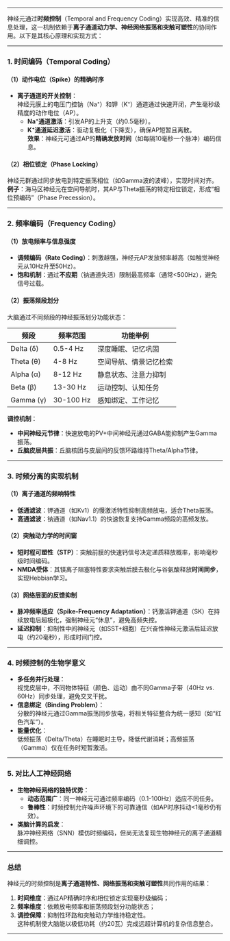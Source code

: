 
---

神经元通过**时频控制**（Temporal and Frequency Coding）实现高效、精准的信息处理，这一机制依赖于**离子通道动力学、神经网络振荡和突触可塑性**的协同作用。以下是其核心原理和实现方式：

---

### **1. 时间编码（Temporal Coding）**
#### **（1）动作电位（Spike）的精确时序**
- **离子通道的开关控制**：  
  神经元膜上的电压门控钠（Na⁺）和钾（K⁺）通道通过快速开闭，产生毫秒级精度的动作电位（AP）。  
  - **Na⁺通道激活**：引发AP的上升支（约0.5毫秒）。  
  - **K⁺通道延迟激活**：驱动复极化（下降支），确保AP短暂且离散。  
  **效果**：神经元可通过AP的**精确发放时间**（如每隔10毫秒一个脉冲）编码信息。

#### **（2）相位锁定（Phase Locking）**  
  神经元群通过同步放电到特定振荡相位（如Gamma波的波峰），实现时间对齐。  
  **例子**：海马区神经元在空间导航时，其AP与Theta振荡的特定相位锁定，形成“相位预编码”（Phase Precession）。

---

### **2. 频率编码（Frequency Coding）**
#### **（1）放电频率与信息强度**  
  - **调频编码（Rate Coding）**：刺激越强，神经元AP发放频率越高（如触觉神经元从10Hz升至50Hz）。  
  - **饱和机制**：通过**不应期**（钠通道失活）限制最高频率（通常<500Hz），避免信号过载。

#### **（2）振荡频段划分**  
  大脑通过不同频段的神经振荡划分功能状态：  
  
  | **频段**   | 频率范围   | 功能举例                     |  
  |------------|------------|------------------------------|  
  | Delta (δ)  | 0.5-4 Hz   | 深度睡眠、记忆巩固           |  
  | Theta (θ)  | 4-8 Hz     | 空间导航、情景记忆检索       |  
  | Alpha (α)  | 8-12 Hz    | 静息状态、注意力抑制         |  
  | Beta (β)   | 13-30 Hz   | 运动控制、认知任务           |  
  | Gamma (γ)  | 30-100 Hz  | 感知绑定、工作记忆           |  


  **调控机制**：  
  - **中间神经元节律**：快速放电的PV+中间神经元通过GABA能抑制产生Gamma振荡。  
  - **丘脑皮层共振**：丘脑核团与皮层间的反馈环路维持Theta/Alpha节律。

---

### **3. 时频分离的实现机制**
#### **（1）离子通道的频响特性**  
  - **低通滤波**：钾通道（如Kv1）的慢激活特性抑制高频放电，适合Theta振荡。  
  - **高通滤波**：钠通道（如Nav1.1）的快速恢复支持Gamma频段的高频发放。

#### **（2）突触动力学的时间窗**  
  - **短时程可塑性（STP）**：突触前膜的快速钙信号决定递质释放概率，影响毫秒级时间编码。  
  - **NMDA受体**：其镁离子阻塞特性要求突触后膜去极化与谷氨酸释放**时间同步**，实现Hebbian学习。

#### **（3）网络层面的反馈抑制**  
  - **脉冲频率适应（Spike-Frequency Adaptation）**：钙激活钾通道（SK）在持续放电后超极化，强制神经元“休息”，避免高频失控。  
  - **延迟抑制**：抑制性中间神经元（如SST+细胞）在兴奋性神经元激活后延迟放电（约20毫秒），形成时间门控。

---

### **4. 时频控制的生物学意义**
- **多任务并行处理**：  
  视觉皮层中，不同物体特征（颜色、运动）由不同Gamma子带（40Hz vs. 60Hz）同步处理，避免交叉干扰。  
- **信息绑定（Binding Problem）**：  
  分散的神经元通过Gamma振荡同步放电，将相关特征整合为统一感知（如“红色汽车”）。  
- **能量优化**：  
  低频振荡（Delta/Theta）在睡眠时主导，降低代谢消耗；高频振荡（Gamma）仅在任务时短暂激活。

---

### **5. 对比人工神经网络**
- **生物神经网络的独特优势**：  
  - **动态范围广**：同一神经元可通过频率编码（0.1-100Hz）适应不同任务。  
  - **鲁棒性**：时频控制允许噪声环境下的可靠通信（如AP时序抖动<1毫秒仍有效）。  
- **类脑计算的启发**：  
  脉冲神经网络（SNN）模仿时频编码，但尚无法复现生物神经元的离子通道精细调控。

---

### **总结**
神经元的时频控制是**离子通道特性、网络振荡和突触可塑性**共同作用的结果：  
1. **时间维度**：通过AP精确时序和相位锁定实现毫秒级编码；  
2. **频率维度**：依赖放电频率和振荡频段划分功能状态；  
3. **调控保障**：抑制性环路和突触动力学维持稳定性。  
这种机制使大脑能以极低功耗（约20瓦）完成远超计算机的复杂信息整合。

---

